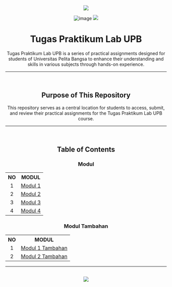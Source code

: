 <div align=center>

<img src="https://capsule-render.vercel.app/api?type=waving&height=100&color=20:06D001,100:F0F0F0&section=footer&reversal=false&textBg=false&fontAlignY=50&descAlign=48&descAlignY=59"/>

![image](https://github.com/user-attachments/assets/d0c98333-7857-4785-892d-ef7a7f38ffd8)
<img src="https://capsule-render.vercel.app/api?type=waving&height=100&color=20:06D001,100:F0F0F0&section=header&reversal=false&textBg=false&fontAlignY=50&descAlign=48&descAlignY=59"/>

# Tugas Praktikum Lab UPB

Tugas Praktikum Lab UPB is a series of practical assignments designed for students of Universitas Pelita Bangsa to enhance their understanding and skills in various subjects through hands-on experience.

<hr><br>

## Purpose of This Repository

This repository serves as a central location for students to access, submit, and review their practical assignments for the Tugas Praktikum Lab UPB course.

<hr><br>

## Table of Contents

### Modul

  <table>
    <tr>
      <th>NO</th>
      <th>MODUL</th>
    </tr>
    <tr>
      <td align=center>1</td>
      <td><a href="https://github.com/guanshiyin28/Tugas-Praktikum-Lab-UPB/tree/master/1.%20Modul%201">Modul 1</a></td>
    </tr>
    <tr>
      <td align=center>2</td>
      <td><a href="https://github.com/guanshiyin28/Tugas-Praktikum-Lab-UPB/tree/master/2.%20Modul%202">Modul 2</a></td>
    </tr>
    <tr>
      <td align=center>3</td>
      <td><a href="https://github.com/guanshiyin28/Tugas-Praktikum-Lab-UPB/tree/master/3.%20Modul%203">Modul 3</a></td>
    </tr>
    <tr>
      <td align=center>4</td>
      <td><a href="https://github.com/guanshiyin28/Tugas-Praktikum-Lab-UPB/tree/master/4.%20Modul%204">Modul 4</a></td>
    </tr>
  </table>

### Modul Tambahan

  <table>
    <tr>
      <th>NO</th>
      <th>MODUL</th>
    </tr>
    <tr>
      <td align=center>1</td>
      <td><a href="https://github.com/guanshiyin28/Tugas-Praktikum-Lab-UPB/tree/master/1.1.%20Modul%201%20Tambahan">Modul 1 Tambahan</a></td>
    </tr>
    <tr>
      <td align=center>2</td>
      <td><a href="https://github.com/guanshiyin28/Tugas-Praktikum-Lab-UPB/tree/master/2.2.%20Modul%202%20Tambahan">Modul 2 Tambahan</a></td>
    </tr>
  </table>

<hr><br>

<a href="https://www.instagram.com/guanshiyin_/">
  <img src="https://capsule-render.vercel.app/api?type=waving&height=200&color=20:06D001,100:F0F0F0&section=footer&reversal=false&textBg=false&fontAlignY=50&descAlign=48&descAlignY=59"/>
</a>

</div>
